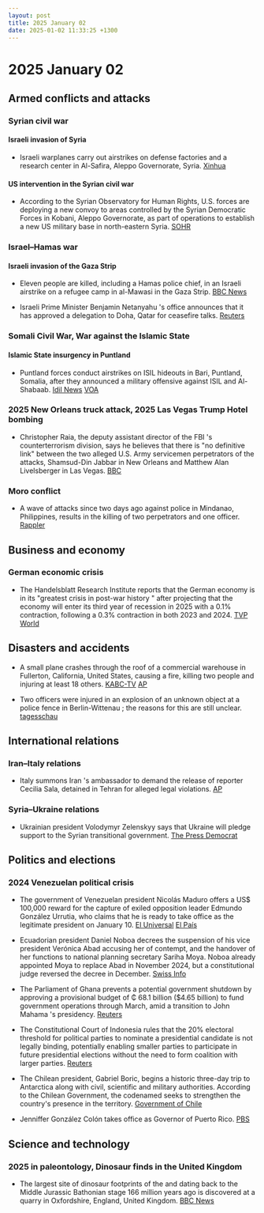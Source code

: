 ```yaml
---
layout: post
title: 2025 January 02
date: 2025-01-02 11:33:25 +1300
---
```


# 2025 January 02

## Armed conflicts and attacks

### Syrian civil war

#### Israeli invasion of Syria

- Israeli warplanes carry out airstrikes on defense factories and a research center in Al-Safira, Aleppo Governorate, Syria. [Xinhua](https://english.news.cn/20250103/755c955446c44a73a4034e7ca9c6efde/c.html)

#### US intervention in the Syrian civil war

- According to the Syrian Observatory for Human Rights, U.S. forces are deploying a new convoy to areas controlled by the Syrian Democratic Forces in Kobani, Aleppo Governorate, as part of operations to establish a new US military base in north-eastern Syria. [SOHR](https://www.syriahr.com/en/352729/)

### Israel–Hamas war

#### Israeli invasion of the Gaza Strip

- Eleven people are killed, including a Hamas police chief, in an Israeli airstrike on a refugee camp in al-Mawasi in the Gaza Strip. [BBC News](https://www.bbc.com/news/articles/cq62dver40yo)

- Israeli Prime Minister Benjamin Netanyahu 's office announces that it has approved a delegation to Doha, Qatar for ceasefire talks. [Reuters](https://www.reuters.com/world/middle-east/israeli-delegation-resume-ceasefire-talks-doha-pms-office-says-2025-01-02/)

### Somali Civil War, War against the Islamic State

#### Islamic State insurgency in Puntland

- Puntland forces conduct airstrikes on ISIL hideouts in Bari, Puntland, Somalia, after they announced a military offensive against ISIL and Al-Shabaab. [Idil News](https://www.idilnews.com/puntland-forces-conduct-airstrikes-on-isis-positions-in-bari-region/) [VOA](https://www.voasomali.com/a/puntland-oo-sheegatay-duqeyn-ka-dhan-ah-daacish/7922007.html)

### 2025 New Orleans truck attack, 2025 Las Vegas Trump Hotel bombing

- Christopher Raia, the deputy assistant director of the FBI 's counterterrorism division, says he believes that there is "no definitive link" between the two alleged U.S. Army servicemen perpetrators of the attacks, Shamsud-Din Jabbar in New Orleans and Matthew Alan Livelsberger in Las Vegas. [BBC](https://www.bbc.com/news/articles/crl378x8nnjo)

### Moro conflict

- A wave of attacks since two days ago against police in Mindanao, Philippines, results in the killing of two perpetrators and one officer. [Rappler](https://www.rappler.com/philippines/mindanao/attacks-cops-new-year-eve-december-31-2024/)

## Business and economy

### German economic crisis

- The Handelsblatt Research Institute reports that the German economy is in its "greatest crisis in post-war history " after projecting that the economy will enter its third year of recession in 2025 with a 0.1% contraction, following a 0.3% contraction in both 2023 and 2024. [TVP World](https://tvpworld.com/84331034/german-recession-projected-to-enter-its-third-year)

## Disasters and accidents

- A small plane crashes through the roof of a commercial warehouse in Fullerton, California, United States, causing a fire, killing two people and injuring at least 18 others. [KABC-TV](https://abc7.com/post/small-plane-crashes-fullerton-resulting-4-alarm-fire-police-say/15742833/) [AP](https://apnews.com/article/california-plane-crash-fullerton-08ec23f1c117be7bc07fc9b8f4064f91)

- Two officers were injured in an explosion of an unknown object at a police fence in Berlin-Wittenau ; the reasons for this are still unclear. [tagesschau](https://www.tagesschau.de/inland/regional/berlin/polizisten-explosion-verletzungen-berlin-100.html)

## International relations

### Iran–Italy relations

- Italy summons Iran 's ambassador to demand the release of reporter Cecilia Sala, detained in Tehran for alleged legal violations. [AP](https://apnews.com/article/italy-iran-journalist-arrest-ambassador-6656e7f9df9db8b7216a180d69dde52c)

### Syria–Ukraine relations

- Ukrainian president Volodymyr Zelenskyy says that Ukraine will pledge support to the Syrian transitional government. [The Press Democrat](https://www.pressdemocrat.com/article/news/middle-east-latest-ukraine-pledges-support-for-a-new-syria-once-a-key-rus/)

## Politics and elections

### 2024 Venezuelan political crisis

- The government of Venezuelan president Nicolás Maduro offers a US$ 100,000 reward for the capture of exiled opposition leader Edmundo González Urrutia, who claims that he is ready to take office as the legitimate president on January 10. [El Universal](https://www.eluniversal.com/politica/198116/gobierno-nacional-ofrece-recompensa-de-100000-por-la-captura-de-edmundo-gonzalez-urrutia) [El País](https://elpais.com/america/2024-11-25/edmundo-gonzalez-asegura-que-tomara-posesion-como-presidente-el-10-de-enero-en-caracas.html)

- Ecuadorian president Daniel Noboa decrees the suspension of his vice president Verónica Abad accusing her of contempt, and the handover of her functions to national planning secretary Sariha Moya. Noboa already appointed Moya to replace Abad in November 2024, but a constitutional judge reversed the decree in December. [Swiss Info](https://www.swissinfo.ch/spa/noboa-vuelve-a-designar-vice-interina-de-ecuador-en-medio-de-pugna-con-abad/88668546)

- The Parliament of Ghana prevents a potential government shutdown by approving a provisional budget of ₵ 68.1 billion ($4.65 billion) to fund government operations through March, amid a transition to John Mahama 's presidency. [Reuters](https://www.reuters.com/world/africa/ghanas-parliament-passes-provisional-budget-averts-government-shutdown-2025-01-03/)

- The Constitutional Court of Indonesia rules that the 20% electoral threshold for political parties to nominate a presidential candidate is not legally binding, potentially enabling smaller parties to participate in future presidential elections without the need to form coalition with larger parties. [Reuters](https://www.reuters.com/world/asia-pacific/indonesia-court-says-vote-threshold-presidential-candidates-not-legally-binding-2025-01-02/)

- The Chilean president, Gabriel Boric, begins a historic three-day trip to Antarctica along with civil, scientific and military authorities. According to the Chilean Government, the codenamed seeks to strengthen the country's presence in the territory. [Government of Chile](https://www.gob.cl/noticias/presidente-gabriel-boric-realiza-historico-viaje-polo-sur-operacion-estrella-polar/)

- Jenniffer González Colón takes office as Governor of Puerto Rico. [PBS](https://www.pbs.org/newshour/nation/puerto-ricos-new-governor-takes-office-amid-anger-following-major-blackout)

## Science and technology

### 2025 in paleontology, Dinosaur finds in the United Kingdom

- The largest site of dinosaur footprints of the and dating back to the Middle Jurassic Bathonian stage 166 million years ago is discovered at a quarry in Oxfordshire, England, United Kingdom. [BBC News](https://www.bbc.com/news/articles/c24nzeqq1l2o)